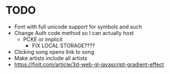 # TODO

- Font with full unicode support for symbols and such
- Change Auth code method so I can actually host
  - PCKE or implicit
    - FIX LOCAL STORAGE????
- Clicking song opens link to song
- Make artists include all artists
- https://fjolt.com/article/3d-web-gl-javascript-gradient-effect
